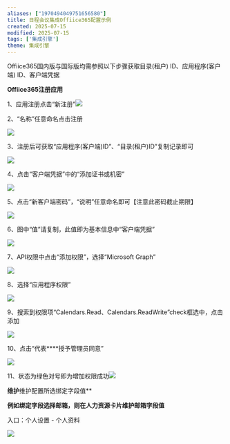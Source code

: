 ```yaml
---
aliases: ["1970494049751656580"]
title: 日程会议集成Offiice365配置示例
created: 2025-07-15
modified: 2025-07-15
tags: ['集成引擎']
theme: 集成引擎
---
```


Offiice365国内版与国际版均需参照以下步骤获取目录(租户) ID、应用程序(客户端) ID、客户端凭据

**Offiice365注册应用**

1、应用注册点击“新注册”![](10dcf9f79dce40296fef503065a53e55.jpg)

2、“名称”任意命名点击注册

![](da9abd4241160f7fd49aeef19fbc81af.jpg)

3、注册后可获取“应用程序(客户端)ID”、“目录(租户)ID”复制记录即可

![](4093ea16ad1f53fd74676a94a3e80d23.jpg)

4、点击“客户端凭据”中的“添加证书或机密”

![](26d665a14bbd5cf5d775d0eef58a93a1.jpg)

5、点击“新客户端密码”，“说明”任意命名即可【注意此密码截止期限】

![](2864471464fbfa6710dfc9b9952044fc.jpg)

6、图中“值”请复制，此值即为基本信息中“客户端凭据”

![](c4637607aecdbac736e2bb7859e9bc03.jpg)

7、API权限中点击“添加权限”，选择“Microsoft Graph”

![](8f7136da1c1a0dbba395d3ff1615f154.jpg)

8、选择“应用程序权限”

![](a85ae3fadaf50734f7a3f91a1348ac8e.jpg)

9、搜索到权限项“Calendars.Read、Calendars.ReadWrite”check框选中，点击添加

![](436a51caaaa726365221884c828b4dad.jpg)

10、点击“代表\*\*\*\*授予管理员同意”

![](b4ac12dd12d6674afc74e2aa143b387a.jpg)

11、状态为绿色对号即为增加权限成功![](ea38408cbede84f748a037996edc26cc.jpg)

**维护**维护配置所选绑定字段值**

**例如绑定字段选择邮箱，则在人力资源卡片维护邮箱字段值**

入口：个人设置 - 个人资料

![](84018f7c69f6aeb48761009b53ae1256.jpg)